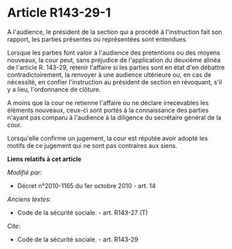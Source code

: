 # Article R143-29-1

A l'audience, le président de la section qui a procédé à l'instruction fait son rapport, les parties présentes ou
représentées sont entendues. 

Lorsque les parties font valoir à l'audience des prétentions ou des moyens nouveaux, la cour peut, sans préjudice de
l'application du deuxième alinéa de l'article R. 143-29, retenir l'affaire si les parties sont en état d'en débattre
contradictoirement, la renvoyer à une audience ultérieure ou, en cas de nécessité, en confier l'instruction au président de
section en révoquant, s'il y a lieu, l'ordonnance de clôture.

A moins que la cour ne retienne l'affaire ou ne déclare irrecevables les éléments nouveaux, ceux-ci sont portés à la
connaissance des parties n'ayant pas comparu à l'audience à la diligence du secrétaire général de la cour. 

Lorsqu'elle confirme un jugement, la cour est réputée avoir adopté les motifs de ce jugement qui ne sont pas contraires aux
siens.

**Liens relatifs à cet article**

_Modifié par_:

  - Décret n°2010-1165 du 1er octobre 2010 - art. 14

_Anciens textes_:

  - Code de la sécurité sociale. - art. R143-27 (T)

_Cite_:

  - Code de la sécurité sociale. - art. R143-29
